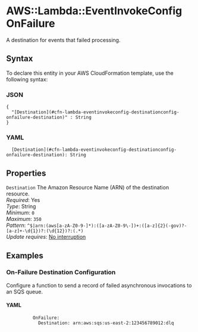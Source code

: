 # AWS::Lambda::EventInvokeConfig OnFailure<a name="aws-properties-lambda-eventinvokeconfig-destinationconfig-onfailure"></a>

A destination for events that failed processing\.

## Syntax<a name="aws-properties-lambda-eventinvokeconfig-destinationconfig-onfailure-syntax"></a>

To declare this entity in your AWS CloudFormation template, use the following syntax:

### JSON<a name="aws-properties-lambda-eventinvokeconfig-destinationconfig-onfailure-syntax.json"></a>

```
{
  "[Destination](#cfn-lambda-eventinvokeconfig-destinationconfig-onfailure-destination)" : String
}
```

### YAML<a name="aws-properties-lambda-eventinvokeconfig-destinationconfig-onfailure-syntax.yaml"></a>

```
  [Destination](#cfn-lambda-eventinvokeconfig-destinationconfig-onfailure-destination): String
```

## Properties<a name="aws-properties-lambda-eventinvokeconfig-destinationconfig-onfailure-properties"></a>

`Destination`  <a name="cfn-lambda-eventinvokeconfig-destinationconfig-onfailure-destination"></a>
The Amazon Resource Name \(ARN\) of the destination resource\.  
*Required*: Yes  
*Type*: String  
*Minimum*: `0`  
*Maximum*: `350`  
*Pattern*: `^$|arn:(aws[a-zA-Z0-9-]*):([a-zA-Z0-9\-])+:([a-z]{2}(-gov)?-[a-z]+-\d{1})?:(\d{12})?:(.*)`  
*Update requires*: [No interruption](https://docs.aws.amazon.com/AWSCloudFormation/latest/UserGuide/using-cfn-updating-stacks-update-behaviors.html#update-no-interrupt)

## Examples<a name="aws-properties-lambda-eventinvokeconfig-destinationconfig-onfailure--examples"></a>



### On\-Failure Destination Configuration<a name="aws-properties-lambda-eventinvokeconfig-destinationconfig-onfailure--examples--On-Failure_Destination_Configuration"></a>

Configure a function to send a record of failed asynchronous invocations to an SQS queue\.

#### YAML<a name="aws-properties-lambda-eventinvokeconfig-destinationconfig-onfailure--examples--On-Failure_Destination_Configuration--yaml"></a>

```
          OnFailure:
            Destination: arn:aws:sqs:us-east-2:123456789012:dlq
```